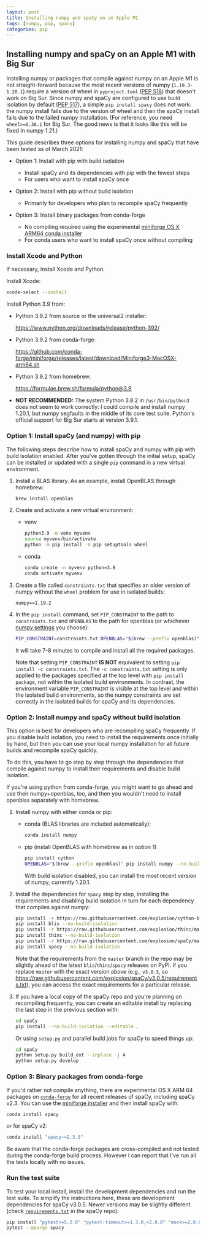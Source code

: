 ```yaml
---
layout: post
title: Installing numpy and spaCy on an Apple M1
tags: [numpy, pip, spacy]
categories: pip
---
```


## Installing numpy and spaCy on an Apple M1 with Big Sur

Installing numpy or packages that compile against numpy on an Apple M1 is not
straight-forward because the most recent versions of numpy (`1.19.3`-`1.20.1`)
require a version of wheel in `pyproject.toml` ([PEP
518](https://www.python.org/dev/peps/pep-0518/)) that doesn't work on Big Sur.
Since numpy and spaCy are configured to use build isolation by default ([PEP
517](https://www.python.org/dev/peps/pep-0517/)), a simple `pip install spacy`
does not work: the numpy install fails due to the version of wheel and then the
spaCy install fails due to the failed numpy installation. (For reference, you
need `wheel>=0.36.1` for Big Sur. The good news is that it looks like this will
be fixed in numpy 1.21.)

This guide describes three options for installing numpy and spaCy that have
been tested as of March 2021:

- Option 1: Install with pip with build isolation

  - Install spaCy and its dependencies with pip with the fewest steps
  - For users who want to install spaCy once

- Option 2: Install with pip without build isolation

  - Primarily for developers who plan to recompile spaCy frequently

- Option 3: Install binary packages from conda-forge

  - No compiling required using the experimental [miniforge OS X ARM64 conda installer](https://github.com/conda-forge/miniforge)
  - For conda users who want to install spaCy once without compiling

### Install Xcode and Python

If necessary, install Xcode and Python.

Install Xcode:

```bash
xcode-select --install
```

Install Python 3.9 from:

- Python 3.9.2 from source or the universal2 installer:

  https://www.python.org/downloads/release/python-392/

- Python 3.9.2 from conda-forge:

  https://github.com/conda-forge/miniforge/releases/latest/download/Miniforge3-MacOSX-arm64.sh

- Python 3.9.2 from homebrew:

  https://formulae.brew.sh/formula/python@3.9

- **NOT RECOMMENDED:** The system Python 3.8.2 in `/usr/bin/python3` does not
  seem to work correctly: I could compile and install numpy 1.20.1, but numpy
  segfaults in the middle of its core test suite. Python's official support for
  Big Sur starts at version 3.9.1.

### Option 1: Install spaCy (and numpy) with pip

The following steps describe how to install spaCy and numpy with pip with build
isolation enabled. After you've gotten through the initial setup, spaCy can be
installed or updated with a single `pip` command in a new virtual environment.

1. Install a BLAS library. As an example, install OpenBLAS through homebrew:

   ```bash
   brew install openblas
   ```

1. Create and activate a new virtual environment:

   - venv

     ```bash
     python3.9 -m venv myvenv
     source myvenv/bin/activate
     python -m pip install -U pip setuptools wheel
     ```

   - conda

     ```bash
     conda create -n myvenv python=3.9
     conda activate myvenv
     ```

1. Create a file called `constraints.txt` that specifies an older version of
   numpy without the `wheel` problem for use in isolated builds:

   ```text
   numpy==1.19.2
   ```

1. In the `pip install` command, set `PIP_CONSTRAINT` to the path to
   `constraints.txt` and `OPENBLAS` to the path for openblas (or whichever
   [numpy settings](https://numpy.org/devdocs/user/building.html) you choose):

   ```bash
   PIP_CONSTRAINT=constraints.txt OPENBLAS="$(brew --prefix openblas)" pip install spacy
   ```

   It will take 7-8 minutes to compile and install all the required packages.

   Note that setting `PIP_CONSTRAINT` **IS NOT** equivalent to setting `pip
install -c constraints.txt`. The `-c constraints.txt` setting is only applied
to the packages specified at the top level with `pip install package`, not
within the isolated build environments. In contrast, the environment variable
`PIP_CONSTRAINT` is visible at the top level and within the isolated build
environments, so the numpy constraints are set correctly in the isolated
builds for spaCy and its dependencies.

### Option 2: Install numpy and spaCy without build isolation

This option is best for developers who are recompiling spaCy frequently. If you
disable build isolation, you need to install the requirements once initially by
hand, but then you can use your local numpy installation for all future builds
and recompile spaCy quickly.

To do this, you have to go step by step through the dependencies that compile
against numpy to install their requirements and disable build isolation.

If you're using python from conda-forge, you might want to go ahead and use
their numpy+openblas, too, and then you wouldn't need to install openblas
separately with homebrew.

1.  Install numpy with either conda or pip:

    - conda (BLAS libraries are included automatically):

      ```bash
      conda install numpy
      ```

    - pip (install OpenBLAS with homebrew as in option 1)

       ```bash
       pip install cython
       OPENBLAS="$(brew --prefix openblas)" pip install numpy --no-build-isolation
       ```

      With build isolation disabled, you can install the most recent version of
numpy, currently 1.20.1.

1.  Install the dependencies for `spacy` step by step, installing the
    requirements and disabling build isolation in turn for each dependency that
    compiles against numpy:

    ```bash
    pip install -r https://raw.githubusercontent.com/explosion/cython-blis/master/requirements.txt
    pip install blis --no-build-isolation
    pip install -r https://raw.githubusercontent.com/explosion/thinc/master/requirements.txt
    pip install thinc --no-build-isolation
    pip install -r https://raw.githubusercontent.com/explosion/spaCy/master/requirements.txt
    pip install spacy --no-build-isolation
    ```

    Note that the requirements from the `master` branch in the repo may be
    slightly ahead of the latest `blis`/`thinc`/`spacy` releases on PyPI. If you
    replace `master` with the exact version above (e.g., `v3.0.5`, so
    https://raw.githubusercontent.com/explosion/spaCy/v3.0.5/requirements.txt),
    you can access the exact requirements for a particular release.

1.  If you have a local copy of the spaCy repo and you're planning on
    recompiling frequently, you can create an editable install by replacing the
    last step in the previous section with:

    ```bash
    cd spaCy
    pip install --no-build-isolation --editable .
    ```

    Or using `setup.py` and parallel build jobs for spaCy to speed things up:

    ```bash
    cd spaCy
    python setup.py build_ext --inplace -j 4
    python setup.py develop
    ```

### Option 3: Binary packages from conda-forge

If you'd rather not compile anything, there are experimental OS X ARM 64
packages on [`conda-forge`](https://anaconda.org/conda-forge/spacy/) for all
recent releases of spaCy, including spaCy v2.3. You can use the [miniforge
installer](https://github.com/conda-forge/miniforge/releases/latest/download/Miniforge3-MacOSX-arm64.sh)
and then install spaCy with:

```bash
conda install spacy
```

or for spaCy v2:

```bash
conda install "spacy~=2.3.5"
```

Be aware that the conda-forge packages are cross-compiled and not tested during
the conda-forge build process. However I can report that I've run all the tests
locally with no issues.

### Run the test suite

To test your local install, install the development dependencies and run the
test suite. To simplify the instructions here, these are development
dependencies for spaCy v3.0.5. Newer versions may be slightly different (check
[`requirements.txt`](https://github.com/explosion/spaCy/blob/master/requirements.txt)
in the spaCy repo):

```bash
pip install "pytest>=5.2.0" "pytest-timeout>=1.3.0,<2.0.0" "mock>=2.0.0,<3.0.0" "flake8>=3.5.0,<3.6.0" hypothesis
pytest --pyargs spacy
```
